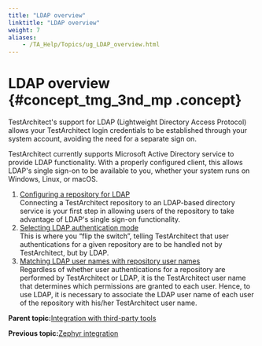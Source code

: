 ```yaml
--- 
title: "LDAP overview"
linktitle: "LDAP overview"
weight: 7
aliases: 
    - /TA_Help/Topics/ug_LDAP_overview.html
---
```

# LDAP overview {#concept_tmg_3nd_mp .concept}

TestArchitect's support for LDAP \(Lightweight Directory Access Protocol\) allows your TestArchitect login credentials to be established through your system account, avoiding the need for a separate sign on.

TestArchitect currently supports Microsoft Active Directory service to provide LDAP functionality. With a properly configured client, this allows LDAP's single sign-on to be available to you, whether your system runs on Windows, Linux, or macOS.

1.  [Configuring a repository for LDAP](../../TA_Help/Topics/ug_LDAP_connection.html)  
Connecting a TestArchitect repository to an LDAP-based directory service is your first step in allowing users of the repository to take advantage of LDAP's single sign-on functionality.
2.  [Selecting LDAP authentication mode](../../TA_Help/Topics/ug_LDAP_authentication_modes.html)  
This is where you “flip the switch”, telling TestArchitect that user authentications for a given repository are to be handled not by TestArchitect, but by LDAP.
3.  [Matching LDAP user names with repository user names](../../TA_Help/Topics/ug_LDAP_matching_user_name.html)  
Regardless of whether user authentications for a repository are performed by TestArchitect or LDAP, it is the TestArchitect user name that determines which permissions are granted to each user. Hence, to use LDAP, it is necessary to associate the LDAP user name of each user of the repository with his/her TestArchitect user name.

**Parent topic:**[Integration with third-party tools](../../TA_Help/Topics/Integration_def.html)

**Previous topic:**[Zephyr integration](../../TA_Help/Topics/ug_Zephyr.html)

